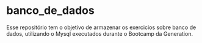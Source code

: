 # banco_de_dados
Esse repositório tem o objetivo de armazenar os exercicios sobre banco de dados, utilizando o Mysql executados durante o Bootcamp da Generation.
